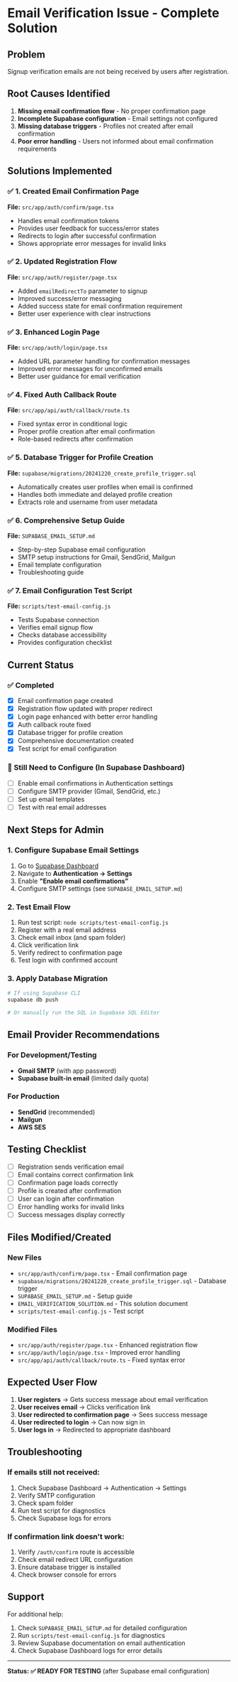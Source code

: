# Email Verification Issue - Complete Solution

## Problem
Signup verification emails are not being received by users after registration.

## Root Causes Identified
1. **Missing email confirmation flow** - No proper confirmation page
2. **Incomplete Supabase configuration** - Email settings not configured
3. **Missing database triggers** - Profiles not created after email confirmation
4. **Poor error handling** - Users not informed about email confirmation requirements

## Solutions Implemented

### ✅ 1. Created Email Confirmation Page
**File:** `src/app/auth/confirm/page.tsx`
- Handles email confirmation tokens
- Provides user feedback for success/error states
- Redirects to login after successful confirmation
- Shows appropriate error messages for invalid links

### ✅ 2. Updated Registration Flow
**File:** `src/app/auth/register/page.tsx`
- Added `emailRedirectTo` parameter to signup
- Improved success/error messaging
- Added success state for email confirmation requirement
- Better user experience with clear instructions

### ✅ 3. Enhanced Login Page
**File:** `src/app/auth/login/page.tsx`
- Added URL parameter handling for confirmation messages
- Improved error messages for unconfirmed emails
- Better user guidance for email verification

### ✅ 4. Fixed Auth Callback Route
**File:** `src/app/api/auth/callback/route.ts`
- Fixed syntax error in conditional logic
- Proper profile creation after email confirmation
- Role-based redirects after confirmation

### ✅ 5. Database Trigger for Profile Creation
**File:** `supabase/migrations/20241220_create_profile_trigger.sql`
- Automatically creates user profiles when email is confirmed
- Handles both immediate and delayed profile creation
- Extracts role and username from user metadata

### ✅ 6. Comprehensive Setup Guide
**File:** `SUPABASE_EMAIL_SETUP.md`
- Step-by-step Supabase email configuration
- SMTP setup instructions for Gmail, SendGrid, Mailgun
- Email template configuration
- Troubleshooting guide

### ✅ 7. Email Configuration Test Script
**File:** `scripts/test-email-config.js`
- Tests Supabase connection
- Verifies email signup flow
- Checks database accessibility
- Provides configuration checklist

## Current Status

### ✅ Completed
- [x] Email confirmation page created
- [x] Registration flow updated with proper redirect
- [x] Login page enhanced with better error handling
- [x] Auth callback route fixed
- [x] Database trigger for profile creation
- [x] Comprehensive documentation created
- [x] Test script for email configuration

### 🔧 Still Need to Configure (In Supabase Dashboard)
- [ ] Enable email confirmations in Authentication settings
- [ ] Configure SMTP provider (Gmail, SendGrid, etc.)
- [ ] Set up email templates
- [ ] Test with real email addresses

## Next Steps for Admin

### 1. Configure Supabase Email Settings
1. Go to [Supabase Dashboard](https://supabase.com/dashboard)
2. Navigate to **Authentication → Settings**
3. Enable **"Enable email confirmations"**
4. Configure SMTP settings (see `SUPABASE_EMAIL_SETUP.md`)

### 2. Test Email Flow
1. Run test script: `node scripts/test-email-config.js`
2. Register with a real email address
3. Check email inbox (and spam folder)
4. Click verification link
5. Verify redirect to confirmation page
6. Test login with confirmed account

### 3. Apply Database Migration
```bash
# If using Supabase CLI
supabase db push

# Or manually run the SQL in Supabase SQL Editor
```

## Email Provider Recommendations

### For Development/Testing
- **Gmail SMTP** (with app password)
- **Supabase built-in email** (limited daily quota)

### For Production
- **SendGrid** (recommended)
- **Mailgun**
- **AWS SES**

## Testing Checklist

- [ ] Registration sends verification email
- [ ] Email contains correct confirmation link
- [ ] Confirmation page loads correctly
- [ ] Profile is created after confirmation
- [ ] User can login after confirmation
- [ ] Error handling works for invalid links
- [ ] Success messages display correctly

## Files Modified/Created

### New Files
- `src/app/auth/confirm/page.tsx` - Email confirmation page
- `supabase/migrations/20241220_create_profile_trigger.sql` - Database trigger
- `SUPABASE_EMAIL_SETUP.md` - Setup guide
- `EMAIL_VERIFICATION_SOLUTION.md` - This solution document
- `scripts/test-email-config.js` - Test script

### Modified Files
- `src/app/auth/register/page.tsx` - Enhanced registration flow
- `src/app/auth/login/page.tsx` - Improved error handling
- `src/app/api/auth/callback/route.ts` - Fixed syntax error

## Expected User Flow

1. **User registers** → Gets success message about email verification
2. **User receives email** → Clicks verification link
3. **User redirected to confirmation page** → Sees success message
4. **User redirected to login** → Can now sign in
5. **User logs in** → Redirected to appropriate dashboard

## Troubleshooting

### If emails still not received:
1. Check Supabase Dashboard → Authentication → Settings
2. Verify SMTP configuration
3. Check spam folder
4. Run test script for diagnostics
5. Check Supabase logs for errors

### If confirmation link doesn't work:
1. Verify `/auth/confirm` route is accessible
2. Check email redirect URL configuration
3. Ensure database trigger is installed
4. Check browser console for errors

## Support

For additional help:
1. Check `SUPABASE_EMAIL_SETUP.md` for detailed configuration
2. Run `scripts/test-email-config.js` for diagnostics
3. Review Supabase documentation on email authentication
4. Check Supabase Dashboard logs for error details

---

**Status: ✅ READY FOR TESTING** (after Supabase email configuration)





